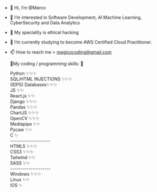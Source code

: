 - 👋 Hi, I’m @Marco
- 👀 I’m interested in Software Development, AI Machine Learning, CyberSecurity and Data Analytics
- 👀 My speciality is ethical hacking
- 🌱 I’m currently studying to become AWS Certified Cloud Practitioner.
- 📫 How to reach me > magicocoding@gmail.com 

  🌱My coding / programming skills: 🌱
  
  Python      ✨✨✨<br>
  SQL/HTML INJECTIONS      ✨✨✨<br>
  (IDPS) Databases✨✨✨<br>
  JS          ✨✨<br>
  React.js    ✨✨<br>
  Django      ✨✨✨<br>
  Pandas      ✨✨✨<br>
  ChartJS     ✨✨✨<br>
  OpenCV      ✨✨✨<br>
  Mediapipe   ✨✨<br>
  Pycaw       ✨✨<br>
  C           ✨<br>
  --------------------<br>
  HTML5     ✨✨✨<br>
  CSS3      ✨✨✨<br>
  Tailwind  ✨✨<br>
  SASS      ✨✨<br>
  --------------------<br>
  Windows ✨✨✨<br>
  Linux ✨✨<br>
  IOS ✨
  
<!---
Markomanis/Markomanis is a ✨ special ✨ repository because its `README.md` (this file) appears on your GitHub profile.
You can click the Preview link to take a look at your changes.
--->
